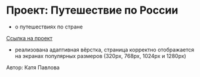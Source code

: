 # Проект: Путешествие по России

- о путешествиях по стране

[Ссылка на проект](https://katushapvlva.github.io/russian-travel/)

- реализована адаптивная вёрстка, страница корректно отображается на экранах популярных размеров (320px, 768px, 1024px и 1280px)

Автор: Катя Павлова